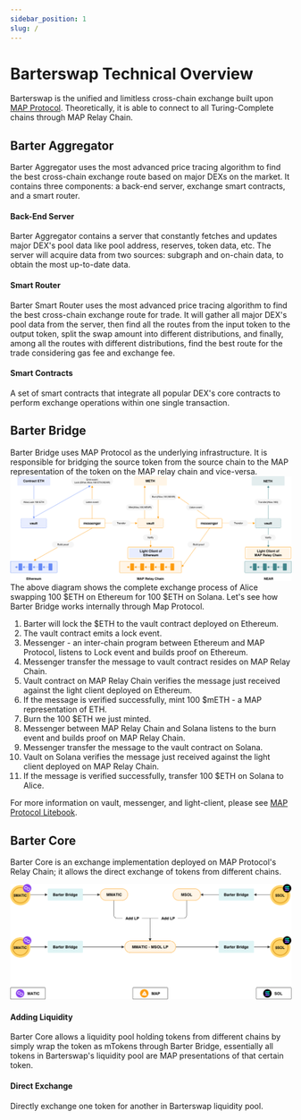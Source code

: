 ```yaml
---
sidebar_position: 1
slug: /
---
```

# Barterswap Technical Overview

Barterswap is the unified and limitless cross-chain exchange built upon [MAP Protocol](https://www.maplabs.io/). Theoretically, it is able to connect to all Turing-Complete chains through MAP Relay Chain.

## Barter Aggregator

Barter Aggregator uses the most advanced price tracing algorithm to find the best cross-chain exchange route based on major DEXs on the market. It contains three components: a back-end server, exchange smart contracts, and a smart router.

#### Back-End Server

Barter Aggregator contains a server that constantly fetches and updates major DEX's pool data like pool address, reserves, token data, etc. The server will acquire data from two sources: subgraph and on-chain data, to obtain the most up-to-date data.

#### Smart Router

Barter Smart Router uses the most advanced price tracing algorithm to find the best cross-chain exchange route for trade. It will gather all major DEX's pool data from the server, then find all the routes from the input token to the output token, split the swap amount into different distributions, and finally, among all the routes with different distributions, find the best route for the trade considering gas fee and exchange fee.

#### Smart Contracts

A set of smart contracts that integrate all popular DEX's core contracts to perform exchange operations within one single transaction.



## Barter Bridge

Barter Bridge uses MAP Protocol as the underlying infrastructure. It is responsible for bridging the source token from the source chain to the MAP representation of the token on the MAP relay chain and vice-versa.
![Barter Bridge](/static/img/barter/bridge-detail.png "Bridge Illustration")
The above diagram shows the complete exchange process of Alice swapping 100 $ETH on Ethereum for 100 $ETH on Solana. Let's see how Barter Bridge works internally through Map Protocol.

1. Barter will lock the $ETH to the vault contract deployed on Ethereum.
2. The vault contract emits a lock event.
3. Messenger - an inter-chain program between Ethereum and MAP Protocol, listens to Lock event and builds proof on Ethereum.
4. Messenger transfer the message to vault contract resides on MAP Relay Chain.
5. Vault contract on MAP Relay Chain verifies the message just received against the light client deployed on Ethereum.
6. If the message is verified successfully, mint 100 $mETH - a MAP representation of ETH.
7. Burn the 100 $ETH we just minted.
8. Messenger between MAP Relay Chain and Solana listens to the burn event and builds proof on MAP Relay Chain.
9. Messenger transfer the message to the vault contract on Solana.
10. Vault on Solana verifies the message just received against the light client deployed on MAP Relay Chain.
11. If the message is verified successfully, transfer 100 $ETH on Solana to Alice.

For more information on vault, messenger, and light-client, please see [MAP Protocol Litebook](https://files.maplabs.io/pdf/mapprotocol_whitepaper_en.pdf).

## Barter Core

Barter Core is an exchange implementation deployed on MAP Protocol's Relay Chain; it allows the direct exchange of tokens from different chains.

![Barter Core](/static/img/barter/core.png "Bridge Core")

#### Adding Liquidity

Barter Core allows a liquidity pool holding tokens from different chains by simply wrap the token as mTokens through Barter Bridge, essentially all tokens in Barterswap's liquidity pool are MAP presentations of that certain token.



#### Direct Exchange

Directly exchange one token for another in Barterswap liquidity pool.
